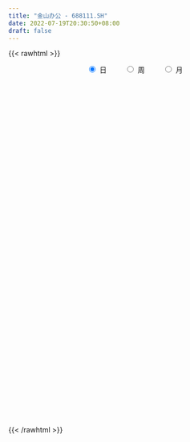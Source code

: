```yaml
---
title: "金山办公 - 688111.SH"
date: 2022-07-19T20:30:50+08:00
draft: false
---
```

{{< rawhtml >}}
    <div style="text-align: center">
        <label style="padding: 1rem;"><input style="margin-right: .5rem" type="radio" name="period" value="D" checked onclick="period_change(this)">日</label>
        <label style="padding: 1rem;"><input style="margin-right: .5rem" type="radio" name="period" value="W" onclick="period_change(this)">周</label>
        <label style="padding: 1rem;"><input style="margin-right: .5rem" type="radio" name="period" value="M" onclick="period_change(this)">月</label>
    </div>
    <div id="chart" style="height: 700px;"></div> 
    <script type="text/javascript">
        const D_v = [15119.42,17617.95,16458.94,20504.0,22744.48,21754.55,13198.83,20983.07,17506.44,15093.05,28796.85,19642.34,32354.49,33188.62,25119.3,18917.93,22750.33,14850.01,20087.83,20274.78,11350.71,14027.19,12032.48,11842.04,17428.92,14933.96,15785.41,11649.85,16831.11,20231.55,13308.47,22691.61,9366.83,12980.82,17784.0,15943.41,17085.55,18747.51,11842.63,17728.06,23019.96,15750.83,12204.99,27486.29,23686.0,10868.03,18381.24,32006.58,27868.3,19690.77,21459.26,14723.35,20086.82,12248.65,31709.15,14637.72,10276.19,14541.67,11359.18,10634.63,19066.63,18403.17,13910.5,14340.66,12007.21,20364.85,23757.95,24390.66,20591.39,11793.09,11845.57,12507.03,8843.77,11245.91,7662.37,11723.81,7359.45,22895.97,15298.94,21800.25,14114.11,16237.31,14943.1,17014.1,14619.26,10216.23,13359.33,8249.62,20091.58,34569.21,25218.14,10589.63,14109.09,20511.17,11305.86,17475.99,18983.84,21697.26,14947.19,10057.28,12099.46,9690.0,12286.28,17181.29,12934.4,21560.58,21437.0,14912.27,20363.45,15928.43,17704.59,19844.53,24701.17,27715.69,25827.82,15088.87,14349.12,15218.67,12200.2,21596.76,23599.85,16573.2,10426.9,17869.88,11456.79,20641.52,29524.99,29190.42,34197.09,26277.78,27277.87,18870.93,21906.84,19656.99,25746.9,24691.05,15807.79,27961.39,20500.49,20674.2,15549.07,19573.06,18393.51,21796.43,25975.62,27135.8,22319.63,17344.28,14764.19,26721.73,21372.56,12832.36,27422.97,35167.88,23655.72,20435.17,21734.49,27675.22,15594.15,35654.01,15746.36,28680.82,23793.26,25271.22,17140.27,20261.92,23333.53,30339.01,27782.65,18554.14,18826.13,24029.06,35891.98,21091.63,15695.8,13028.29,15179.76,12220.49,10165.02,24112.17,18929.51,17475.81,12626.34,8360.03,13817.9,13906.06,12919.46,8961.48,12954.32,8973.79,8743.35,17090.09,12813.73,8643.84,8544.6,9656.63,15362.2,10654.42,14010.02,16326.44,9230.44,13575.28,7967.01,12673.85,14401.26,41309.46,17295.33,18691.01,16195.01,18410.92,16259.25,13329.21,18999.25,25605.01,13429.8,19126.61,13803.25,16556.1,10208.04,22716.19,23505.66,15291.87,13075.2,18628.15,23245.01,15264.25,12304.57,15615.82,11984.93,20586.53,24241.53,28901.91,42460.3,29616.5,35469.53,22207.54,19782.24,21250.13,16051.28,18572.17,31884.32,21395.61,18666.05,21282.85,20013.17,27711.17,27688.59,17429.66,17035.7,17611.75,28521.31,20204.85,24873.17,22128.38,18269.69,18162.62,15265.45,15483.4,16609.66,20930.9,19648.01,38809.26,41482.04,29971.38,32008.23,43292.09,34035.85,30303.85,33491.97,26224.95,24461.0,13867.52,25016.03,15463.2,15391.61,20707.44,13097.91,14323.61,11734.02,15232.7,13716.23,16704.73,14997.06,15166.8,91347.08,55786.96,48379.52,56106.24,49953.2,37602.16,33408.56,25108.27,47202.66,24552.39,15593.96,33732.36,21250.15,19429.32,25225.72,14450.06,27296.82,29634.49,19393.09,30840.52,34089.86,26727.45,17178.53,19980.3,20963.14,20829.11,24604.06,16371.12,21012.02,14489.13,17742.19,19489.85,14338.1,16047.96,12530.02,17326.06,22618.23,18113.11,12798.15,16710.73,46110.8,29059.15,20646.76,17590.26,18637.92,14956.5,19454.44,13447.77,16461.8,14372.38,13558.51,13717.44,9917.53,11726.32,14356.82,9288.01,28246.35,17360.97,10393.05,14860.59,9421.65,13102.9,16880.59,14304.94,14191.61,22705.79,18860.69,12409.72,17066.88,32825.78,29911.46,23269.57,24558.64,15695.8,12104.71,15634.22,19593.15,12192.87,15232.07,29667.21,15563.62,15089.61,13615.42,15763.17,13725.35,16051.15,17234.07,23368.4,26298.58,26908.72,40827.15,27470.0,19452.54,15281.07,25329.96,49006.42,53817.63,18328.11,15156.49,17462.19,16554.75,23883.17,21307.47,16520.35,16993.93,16303.53,12946.59,33546.7,51844.99,37165.77,17128.2,16236.48,13455.73,10271.89,9001.88,17252.96,21053.05,15722.1,24240.18,14879.9,44206.47,35306.75,18763.85,36619.98,32653.58,30099.41,28485.38,31145.14,27459.06,20780.14,16650.2,18898.73,23913.47,25418.41,14871.28,23175.26,15268.58,13956.4,20886.17,13129.41,16453.34,17796.06,19980.6,14342.41,10524.82,14346.5,9537.0,9806.14,12996.19,14299.62,8750.46,16752.49,10854.97,11401.13,10498.99,13346.06,12899.04,13191.54,21686.66,17066.12,17119.86,16295.05,36692.54,37132.04,39779.09,23992.75,29146.5,30058.48,16563.99,12240.48,11131.54,17103.95,13007.81,15680.84,13267.17,8223.87,15200.04,11773.32,17205.67,14531.66,13443.96,20041.03,22118.84,30836.64,43291.36,22713.49,38768.98,31802.04,28866.45,19494.78,34305.76,25001.33,22339.94,20463.69,32979.23,18658.6,26290.89,26629.94,25714.31,28234.04,33784.41,26261.59,17951.07,14010.0,26395.61,35762.82,20831.11,21386.27,22599.77,20980.32,23424.35,25453.06,19660.91,17724.91,27403.54,28440.72]
const D_histogram = [0.0,-0.8155897436,-2.0990382351,-2.8059461046,-1.4781337506,0.4722803383,2.1346116298,4.7758352276,6.2009480704,9.5536073496,9.5313389916,8.959681991,5.8113105797,1.7683175591,-0.6638274174,-1.2623396326,-0.6830578195,0.5073531878,0.2552427637,-2.0473066269,-2.6570121959,-1.8626099785,-1.4916812649,-0.4238976058,2.2381880099,2.6846311888,2.7773091383,1.995059817,0.859150496,0.4513329446,-1.3279405443,-3.2974343228,-4.3615259095,-4.642435194,-5.2789034942,-4.306576478,-3.9624847504,-4.8571766794,-4.8621373595,-5.1341012841,-6.0420461106,-6.4391076799,-5.7127403728,-6.2154346423,-5.3949483549,-4.4254970148,-2.4040262885,-2.6488677428,-3.3948502306,-3.2880950245,-3.4005635422,-3.7523008569,-3.8447485078,-2.9716447012,-0.8743883978,0.9600289997,1.8000023442,2.8160406372,3.6140799318,3.7059341364,3.6488664478,3.55758832,2.7752878283,1.489252803,0.6981751704,1.0332283489,1.9048661921,3.6371496106,4.9163227498,5.375660831,5.4264859146,4.4959399733,3.3417349661,1.9917436047,1.5036025231,0.4099514001,-0.3648193513,-2.2882245214,-3.1745651255,-2.2199640666,-1.7072476868,-0.9099125396,-0.2381127424,0.0625064193,1.1682049612,1.7650888209,2.4206451472,2.4253444655,2.0839717473,-0.4139872029,-2.6288559438,-3.4446121048,-3.8408059561,-3.4492780988,-3.1644451537,-1.8712197607,0.0141308949,0.3567744307,0.82604581,1.0846354101,0.5225077784,0.4366176146,0.6884691254,1.2463671472,1.8165837306,2.4102670701,3.3968583847,4.1171505187,5.2800725234,5.0979368318,4.0840753685,2.9316159588,1.744741769,1.808988491,2.7750052134,2.6602090817,3.0383509946,2.8435523884,2.5282254013,2.7001439765,3.4533007477,2.8022514731,2.2694819004,1.3485895615,0.9060976181,0.6958822008,2.7766642014,4.400670452,4.2717738069,3.2288362564,2.3176308504,1.540411617,1.1122335875,0.7938269361,-0.3936927522,-0.8068749808,-0.2919367134,2.7746174924,2.3919842768,3.9272588419,5.0467751525,6.7525725565,6.8422363715,4.1194073293,0.9343335577,-2.7349224076,-4.9142690706,-6.289594536,-6.5895287545,-4.9536439218,-5.5439960537,-5.6896600264,-6.4466763063,-5.6843395008,-5.1313868742,-5.5106443281,-6.1284070955,-7.8614564964,-8.4757417527,-9.7183017841,-9.6866017144,-10.7311887605,-11.1069262705,-10.5538375437,-9.2563157412,-9.0075633743,-7.6230510892,-7.590850494,-7.6854544069,-6.4515794487,-4.4535241032,-2.1374565465,-2.4885086231,-2.2139998857,-1.334660327,-0.3656151814,0.5694849233,1.0207293617,1.0310401028,1.8431629147,3.6892602723,5.6723684574,5.9230871743,6.3191808851,6.0194541677,6.113308402,6.4062801427,5.8495941832,4.6313431306,4.1704665063,3.1421315656,1.4072861634,0.7564379834,0.3336748317,-0.0791663587,-0.1493453199,1.0286479684,1.7244643336,3.0706581472,3.2669959662,3.6553493651,2.876242495,2.3122732695,2.737710018,3.6443408125,6.196262806,7.3423833432,6.2988775415,4.7605900024,3.3112712283,2.6517632141,1.3575312799,1.3224690897,2.3192374202,2.3914438911,3.0989399253,3.2925517002,2.8254140874,2.1651201655,3.0318545172,2.4867735541,2.1231190914,0.8937625686,1.0406644411,1.8250401625,1.463340959,0.3280922087,-0.8088511201,-1.2746775517,-1.0436473858,0.239839801,0.7220178952,1.5703906002,1.7087018924,-0.3450249923,-1.4050875016,-2.3770719974,-2.3402036861,-2.6976219742,-3.4674632191,-4.7264269739,-4.344698072,-3.9415551214,-2.9621429271,-2.2787769904,-0.4982289691,-1.2594685313,-1.6514399614,-2.2471367038,-2.2832352675,-1.1101645974,-1.3396897598,-0.8097279374,0.0458852282,-0.3063212498,-0.0351734983,-0.0352025254,0.1133319939,0.1076222952,-0.1306422962,-0.7392815146,-2.7136985995,-5.5321125429,-7.7159589716,-9.493171797,-10.3276306449,-9.07311507,-7.2257169353,-4.4744367179,-2.5797660403,-1.5324236429,-0.4294042736,1.3217544144,2.7512718679,2.7709625117,2.4791176114,2.0469673901,1.4650930081,0.8720593635,-0.1985607944,-0.5980777427,-1.1443289354,-0.3332782726,0.5209339248,-2.7791522082,-5.6983173328,-7.8247020757,-8.8807138131,-9.0306935043,-9.0112850721,-8.3964883208,-7.3992688895,-5.222631888,-3.4083428918,-2.0546487798,-1.3839493322,-0.1337528377,0.4252548737,1.6369364367,2.5535517815,3.489178147,3.3522562415,2.8827672092,3.8342685372,4.4473847942,5.4104840636,5.7285772046,6.1812768306,7.161710736,7.5838659777,6.2969384409,5.0780784388,3.6453250432,2.7451923197,2.7712101264,2.0885824087,2.4650870803,3.0008093305,3.1706339465,2.6125304724,1.6036090488,0.954224144,0.34443849,0.5928418401,2.8498055485,4.446972397,4.6611513335,4.1385349591,3.4643583138,2.7392246998,2.8843946348,2.617006559,1.5847169817,0.9569630863,0.5758386815,0.6200433537,0.2308548529,0.2395634647,-0.4861282782,-1.1013768511,-1.7709069835,-1.9822202015,-2.3642637314,-2.0416681066,-1.8423369004,-1.9173304714,-1.6237249111,-1.5543118108,-1.9075884337,-2.4327322317,-2.8640468184,-2.9642678088,-2.5673489939,-1.1666884976,-0.5184827946,-0.6069957616,-0.4409556581,-0.7152936111,-0.6216746388,-0.9735563099,-1.3708530058,-1.2506350689,-1.0851928663,-0.0379804182,0.6902323984,1.4538092587,1.8630819251,1.9020525822,1.9897265323,2.1013484668,1.6468098149,1.428016845,0.1488347788,-0.7103692789,0.4334033357,1.1392008196,1.1199026821,0.6484168718,-0.29193698,0.5155413372,1.7049371561,2.1172304608,2.395089195,2.025573919,1.9447091834,0.9418024611,0.0597926183,-1.0749509555,-1.966658,-2.4608015904,-2.7712504705,-3.5649184504,-4.8178592973,-5.2781495225,-5.3656448856,-4.6257519289,-3.9979501361,-3.306573554,-2.4738682442,-2.0813520028,-1.8305987595,-1.0184359442,-1.1039909101,-0.7796555847,-0.3023407193,-0.4644025551,-0.7062291045,-1.2569036458,-1.784354893,-2.1423653665,-2.0629221215,-1.8861671952,-1.1696481295,-0.1433288405,0.5035785889,0.6868034865,1.2134274213,2.1706130823,2.3278411168,2.2356049161,1.9624984317,1.9234651615,2.024339433,1.8347752459,1.2959794347,0.550819242,0.8258246568,1.14321091,1.1915866466,1.2218150996,0.9650747264,0.8198865507,0.3298010435,0.4442862473,0.4590780029,0.9201034072,1.0512611549,1.4022673473,1.3027730553,1.3015989058,0.9730479943,0.3917677686,-0.7708067794,-1.4079475207,-1.1781789026,-1.3506129636,0.5695133391,2.0591477483,3.2778624769,3.3440958074,3.658397863,4.0848630052,4.3425561532,4.0753905047,3.5228989311,3.3613356262,3.3192478637,3.0735465283,2.8177798974,2.3208210075,1.3035233421,0.7966784622,0.2962957359,-0.2816947417,-0.4549140645,-0.2947521314,-0.21415516,0.1402197268,1.1922996497,1.3812883977,1.8107828947,0.9201860517,0.4956824803,-0.2779867907,-1.3199368306,-1.8163653291,-1.6426795377,-1.6101918408,-1.7842146878,-1.9277045648,-2.5040957787,-2.3337445969,-2.2318382557,-1.7238107492,-1.6725296847,-1.5247750166,-1.3323100152,-1.3288342866,-1.4913828485,-1.9936845275,-2.1828363126,-2.3835446829,-2.2085908853,-2.3007328147,-2.2860059754,-2.0396752613,-1.852364184,-1.6061726295,-1.2493579456,-0.8390641031]
const D_fast = [0.0,-1.0194871795,-2.8276952297,-4.2360896255,-3.277810709,-1.2093265356,0.9866576633,4.821840068,7.7971899285,13.538251045,15.898817435,17.5670809321,15.8715371657,12.2706235349,9.672521704,8.7584245807,9.166941939,10.4841912432,10.2958915101,7.4815154626,6.2075568447,6.5363065675,6.5343149649,7.4961242225,10.7177568406,11.8353578168,12.6223630509,12.3388786838,11.4177569868,11.1227726716,9.0115140466,6.2176616874,4.0631886233,2.6216705403,0.6654763666,0.5611592633,-0.0853701967,-2.1943562956,-3.4148513155,-4.9703405612,-7.3887969154,-9.3956354046,-10.0974531908,-12.1540061208,-12.6822569221,-12.8191798357,-11.3987156815,-12.3057740715,-13.900469117,-14.6157376669,-15.5783470703,-16.8681595992,-17.9217943771,-17.7916017458,-15.9129425418,-13.8385178944,-12.5485439638,-10.8284955115,-9.1269362339,-8.1085984953,-7.2534495719,-6.4553306197,-6.5438091543,-7.4575309789,-8.0740648189,-7.4807045531,-6.132850162,-3.4912793408,-0.9830255141,0.8202277748,2.227674337,2.421113389,2.1023421234,1.2502866631,1.1380462124,0.1468829394,-0.7190926498,-3.2145539502,-4.8945358357,-4.4949257935,-4.4090213354,-3.8391643231,-3.2268927115,-2.910646945,-1.5128971627,-0.4747410979,0.7859765153,1.39701195,1.5766321686,-1.0248235823,-3.8969063093,-5.5738154964,-6.9302108367,-7.4010025041,-7.9072808475,-7.0818603946,-5.1929770153,-4.7611398718,-4.0853570401,-3.5556085874,-3.9871092745,-3.9638450347,-3.5398762425,-2.6703864338,-1.6460239179,-0.4497738108,1.3860320999,3.1356118636,5.6185519991,6.7109005156,6.7180578944,6.2985024744,5.5478137268,6.0643075716,7.7240755973,8.274331736,9.4120613976,9.9281508885,10.2448802517,11.0918348211,12.7083167792,12.7578303728,12.7924312753,12.2086863268,11.9927187879,11.9564739208,14.7314219717,17.4555958353,18.394642642,18.1589141555,17.8271164621,17.435000133,17.2848805003,17.164930583,15.8789877067,15.2640867329,15.7060408219,19.4662494009,19.6816122544,22.19870153,24.5799116287,27.9738521718,29.7740750797,28.0810978699,25.1296074876,20.7766209204,17.3687069898,14.4209828904,12.4736664833,12.8711403355,10.8947891902,9.326710211,6.9580248545,6.2992767848,5.5693826927,3.8124641569,1.6625996157,-2.0358139094,-4.7690346039,-8.4411700813,-10.8311204402,-14.5585046764,-17.7109737541,-19.7963444132,-20.812901546,-22.8160400227,-23.3372905099,-25.2028025382,-27.2187700528,-27.5977899569,-26.7131156371,-24.931412217,-25.9045914494,-26.1835826834,-25.6379082065,-24.7602668562,-23.6827955207,-22.9763687419,-22.7082979751,-21.4353844345,-18.6669720088,-15.2657717094,-13.5342811989,-11.5583922668,-10.3532554423,-8.7310741075,-6.8365323312,-5.9308197448,-5.9912350148,-5.4094950125,-5.6522970618,-7.0353209231,-7.4970596074,-7.836404051,-8.2690368311,-8.3765521223,-6.9413968419,-5.8144643933,-3.700606043,-2.6875192324,-1.3853284922,-1.4453747385,-1.4312756467,-0.3214113936,1.496304604,5.5972922989,8.5790086719,9.1102222556,8.7620822172,8.1405812501,8.1440140394,7.1891649252,7.4847200075,9.061297693,9.7313651366,11.2135961522,12.2303458521,12.4695617612,12.3505478807,13.9752458617,14.0518582871,14.2189835972,13.2130677166,13.6201356994,14.8607714614,14.8649074976,13.8116817995,12.4725256907,11.6880298711,11.6581481906,13.0015953276,13.6642778956,14.9052482506,15.470735016,13.3307518832,11.9194174985,10.3531650033,9.8049823931,8.7731586114,7.1364515618,4.6958810636,3.9914354474,3.4091896177,3.6480660802,3.7617377693,5.4177285483,4.3416218533,3.5367904329,2.3793095145,1.7724021339,2.6679316547,2.1034840524,2.4310138904,3.2980983631,2.8693115726,3.1316659495,3.1228362911,3.2997038089,3.320899684,3.0499745185,2.2565149214,-0.3963268133,-4.5977688925,-8.710605064,-12.8611108387,-16.2774773478,-17.2912405404,-17.2502716395,-15.6176006017,-14.3678714341,-13.7036349474,-12.7079666465,-10.6263693549,-8.5090339344,-7.7966026627,-7.4686681602,-7.3890765339,-7.6046776639,-7.9796964676,-9.0999568242,-9.6489932081,-10.4813266347,-9.75359554,-8.7691498615,-12.7640240465,-17.1077685043,-21.1903287661,-24.4665189567,-26.874172024,-29.1075848599,-30.5919101887,-31.4445079799,-30.5735289503,-29.6113256771,-28.7712937601,-28.4465816455,-27.2298233604,-26.5645019306,-24.9435862585,-23.3885829683,-21.580662066,-20.8795199111,-20.6283171412,-18.7182486788,-16.9932862233,-14.677565938,-12.9273284958,-10.9293096622,-8.1584480728,-5.8403263366,-5.5530192632,-5.5023596556,-6.0237817904,-6.237616434,-5.5187960956,-5.6792782112,-4.6865017695,-3.4005771867,-2.4380940841,-2.3430649401,-2.9510841014,-3.3619129703,-3.8855890018,-3.4889751917,-0.5195600961,2.1893498517,3.5688166216,4.0808339869,4.27274692,4.232419481,5.0986880747,5.4855516386,4.8494413068,4.4609281829,4.2237634485,4.4229789591,4.0915041716,4.1601036495,3.3128798371,2.4222870514,1.3100301731,0.6031619047,-0.369947558,-0.5577689598,-0.8190219788,-1.3733481677,-1.4856738351,-1.8048386875,-2.6350124188,-3.7683392747,-4.9156655661,-5.7569535087,-6.0018719423,-4.8928835704,-4.374298566,-4.6145604735,-4.5587592845,-5.0119206403,-5.0737203277,-5.6689910762,-6.4090010236,-6.6014418539,-6.7072978679,-5.6695805243,-4.7688096081,-3.6417804331,-2.7667372855,-2.2522534828,-1.6671478996,-1.0301888485,-1.0730250466,-0.9348138052,-2.1767871768,-3.2135835542,-1.9614601057,-0.9708624169,-0.7101848839,-1.0195664761,-2.0329045729,-1.0965409214,0.5190891864,1.4606901064,2.3373211393,2.474199343,2.8795119033,2.1120557963,1.244994108,-0.1584872046,-1.5418587492,-2.6512027371,-3.6544642349,-5.3393618274,-7.7967674986,-9.5765951044,-11.0055016888,-11.4220467144,-11.7937324557,-11.928999262,-11.7147610133,-11.8425827726,-12.0494792192,-11.4919253899,-11.8534780833,-11.7240566541,-11.3223269686,-11.6004894432,-12.0188732687,-12.8837737215,-13.8573136919,-14.7509155071,-15.1872027923,-15.4819896649,-15.0578826316,-14.0673955527,-13.2945934761,-12.9396677069,-12.1096869167,-10.6098479852,-9.8706596715,-9.4039946431,-9.1864765196,-8.7446434994,-8.1376843697,-7.8685547454,-8.0833556979,-8.69081108,-8.209349501,-7.6061605203,-7.2598881221,-6.9242058942,-6.9396775858,-6.8798941238,-7.2875293701,-7.0619726045,-6.9324113482,-6.2413600921,-5.8473870556,-5.1458140265,-4.9196150546,-4.5953894777,-4.6806783906,-5.1640166741,-6.519292917,-7.5084205385,-7.573196646,-8.083283948,-6.0207793105,-4.0163579642,-1.9781776164,-1.075920334,0.1529811873,1.6006620808,2.9439942671,3.6956762448,4.023909404,4.7026800056,5.4904042091,6.0130895057,6.4617678492,6.5450142112,5.8535973812,5.545922117,5.1196133246,4.4711991616,4.1842513226,4.2707252229,4.2977834044,4.6872132228,6.0373680581,6.5716789056,7.4538691262,6.7933187962,6.4927358448,5.6495698761,4.2776356286,3.3271157978,3.0901317048,2.7200714415,2.0999949226,1.4745789043,0.2721637458,-0.1409212216,-0.5969744443,-0.5198996251,-0.8867509819,-1.1201900678,-1.2608025703,-1.5895354134,-2.1249296874,-3.1256524982,-3.8605133614,-4.6571079026,-5.0343018262,-5.7016269592,-6.2584016138,-6.5219897151,-6.7977696837,-6.9531212867,-6.9086460892,-6.7081182724]
const D_slow = [0.0,-0.2038974359,-0.7286569947,-1.4301435208,-1.7996769585,-1.6816068739,-1.1479539665,0.0460048404,1.596241858,3.9846436954,6.3674784434,8.6073989411,10.060226586,10.5023059758,10.3363491214,10.0207642133,9.8499997584,9.9768380554,10.0406487463,9.5288220896,8.8645690406,8.398916546,8.0259962298,7.9200218283,8.4795688308,9.150726628,9.8450539126,10.3438188668,10.5586064908,10.671439727,10.3394545909,9.5150960102,8.4247145328,7.2641057343,5.9443798608,4.8677357413,3.8771145537,2.6628203838,1.447286044,0.1637607229,-1.3467508047,-2.9565277247,-4.3847128179,-5.9385714785,-7.2873085672,-8.3936828209,-8.994689393,-9.6569063287,-10.5056188864,-11.3276426425,-12.1777835281,-13.1158587423,-14.0770458692,-14.8199570445,-15.038554144,-14.7985468941,-14.348546308,-13.6445361487,-12.7410161658,-11.8145326317,-10.9023160197,-10.0129189397,-9.3190969826,-8.9467837819,-8.7722399893,-8.513932902,-8.037716354,-7.1284289514,-5.8993482639,-4.5554330562,-3.1988115776,-2.0748265842,-1.2393928427,-0.7414569415,-0.3655563108,-0.2630684607,-0.3542732985,-0.9263294289,-1.7199707103,-2.2749617269,-2.7017736486,-2.9292517835,-2.9887799691,-2.9731533643,-2.681102124,-2.2398299188,-1.6346686319,-1.0283325156,-0.5073395787,-0.6108363794,-1.2680503654,-2.1292033916,-3.0894048806,-3.9517244053,-4.7428356938,-5.2106406339,-5.2071079102,-5.1179143025,-4.91140285,-4.6402439975,-4.5096170529,-4.4004626493,-4.2283453679,-3.9167535811,-3.4626076484,-2.8600408809,-2.0108262848,-0.9815386551,0.3384794758,1.6129636837,2.6339825259,3.3668865156,3.8030719578,4.2553190806,4.9490703839,5.6141226544,6.373710403,7.0845985001,7.7166548504,8.3916908446,9.2550160315,9.9555788998,10.5229493749,10.8600967652,11.0866211698,11.26059172,11.9547577703,13.0549253833,14.122868835,14.9300778991,15.5094856117,15.894588516,16.1726469129,16.3711036469,16.2726804588,16.0709617137,15.9979775353,16.6916319084,17.2896279776,18.2714426881,19.5331364762,21.2212796153,22.9318387082,23.9616905406,24.19527393,23.5115433281,22.2829760604,20.7105774264,19.0631952378,17.8247842573,16.4387852439,15.0163702373,13.4047011607,11.9836162856,10.700769567,9.323108485,7.7910067111,5.825642587,3.7067071488,1.2771317028,-1.1445187258,-3.8273159159,-6.6040474836,-9.2425068695,-11.5565858048,-13.8084766484,-15.7142394207,-17.6119520442,-19.5333156459,-21.1462105081,-22.2595915339,-22.7939556705,-23.4160828263,-23.9695827977,-24.3032478795,-24.3946516748,-24.252280444,-23.9970981036,-23.7393380779,-23.2785473492,-22.3562322811,-20.9381401668,-19.4573683732,-17.8775731519,-16.37270961,-14.8443825095,-13.2428124738,-11.780413928,-10.6225781454,-9.5799615188,-8.7944286274,-8.4426070866,-8.2534975907,-8.1700788828,-8.1898704724,-8.2272068024,-7.9700448103,-7.5389287269,-6.7712641901,-5.9545151986,-5.0406778573,-4.3216172335,-3.7435489162,-3.0591214117,-2.1480362085,-0.598970507,1.2366253288,2.8113447141,4.0014922147,4.8293100218,5.4922508253,5.8316336453,6.1622509177,6.7420602728,7.3399212456,8.1146562269,8.9377941519,9.6441476738,10.1854277152,10.9433913445,11.565084733,12.0958645059,12.319305148,12.5794712583,13.0357312989,13.4015665386,13.4835895908,13.2813768108,12.9627074229,12.7017955764,12.7617555267,12.9422600004,13.3348576505,13.7620331236,13.6757768755,13.3245050001,12.7302370007,12.1451860792,11.4707805857,10.6039147809,9.4223080374,8.3361335194,7.3507447391,6.6102090073,6.0405147597,5.9159575174,5.6010903846,5.1882303943,4.6264462183,4.0556374014,3.7780962521,3.4431738121,3.2407418278,3.2522131348,3.1756328224,3.1668394478,3.1580388165,3.1863718149,3.2132773888,3.1806168147,2.995796436,2.3173717862,0.9343436504,-0.9946460925,-3.3679390417,-5.9498467029,-8.2181254704,-10.0245547042,-11.1431638837,-11.7881053938,-12.1712113045,-12.2785623729,-11.9481237693,-11.2603058024,-10.5675651744,-9.9477857716,-9.436043924,-9.069770672,-8.8517558311,-8.9013960297,-9.0509154654,-9.3369976993,-9.4203172674,-9.2900837862,-9.9848718383,-11.4094511715,-13.3656266904,-15.5858051437,-17.8434785197,-20.0962997878,-22.1954218679,-24.0452390903,-25.3508970623,-26.2029827853,-26.7166449802,-27.0626323133,-27.0960705227,-26.9897568043,-26.5805226951,-25.9421347498,-25.069840213,-24.2317761526,-23.5110843503,-22.552517216,-21.4406710175,-20.0880500016,-18.6559057004,-17.1105864928,-15.3201588088,-13.4241923143,-11.8499577041,-10.5804380944,-9.6691068336,-8.9828087537,-8.2900062221,-7.7678606199,-7.1515888498,-6.4013865172,-5.6087280306,-4.9555954125,-4.5546931503,-4.3161371143,-4.2300274918,-4.0818170317,-3.3693656446,-2.2576225454,-1.092334712,-0.0577009722,0.8083886062,1.4931947812,2.2142934399,2.8685450796,3.2647243251,3.5039650966,3.647924767,3.8029356054,3.8606493187,3.9205401848,3.7990081153,3.5236639025,3.0809371566,2.5853821062,1.9943161734,1.4838991467,1.0233149216,0.5439823038,0.138051076,-0.2505268767,-0.7274239851,-1.335607043,-2.0516187476,-2.7926856999,-3.4345229483,-3.7261950728,-3.8558157714,-4.0075647118,-4.1178036263,-4.2966270291,-4.4520456888,-4.6954347663,-5.0381480178,-5.350806785,-5.6221050016,-5.6316001061,-5.4590420065,-5.0955896918,-4.6298192106,-4.154306065,-3.6568744319,-3.1315373152,-2.7198348615,-2.3628306502,-2.3256219556,-2.5032142753,-2.3948634414,-2.1100632365,-1.8300875659,-1.667983348,-1.740967593,-1.6120822587,-1.1858479697,-0.6565403544,-0.0577680557,0.448625424,0.9348027199,1.1702533352,1.1852014897,0.9164637509,0.4247992509,-0.1904011467,-0.8832137644,-1.774443377,-2.9789082013,-4.2984455819,-5.6398568033,-6.7962947855,-7.7957823195,-8.622425708,-9.2408927691,-9.7612307698,-10.2188804597,-10.4734894457,-10.7494871732,-10.9444010694,-11.0199862492,-11.136086888,-11.3126441642,-11.6268700756,-12.0729587989,-12.6085501405,-13.1242806709,-13.5958224697,-13.8882345021,-13.9240667122,-13.798172065,-13.6264711934,-13.323114338,-12.7804610675,-12.1985007883,-11.6395995592,-11.1489749513,-10.6681086609,-10.1620238027,-9.7033299912,-9.3793351326,-9.241630322,-9.0351741578,-8.7493714303,-8.4514747687,-8.1460209938,-7.9047523122,-7.6997806745,-7.6173304136,-7.5062588518,-7.3914893511,-7.1614634993,-6.8986482106,-6.5480813737,-6.2223881099,-5.8969883835,-5.6537263849,-5.5557844427,-5.7484861376,-6.1004730178,-6.3950177434,-6.7326709843,-6.5902926496,-6.0755057125,-5.2560400933,-4.4200161414,-3.5054166757,-2.4842009244,-1.3985618861,-0.3797142599,0.5010104729,1.3413443794,2.1711563454,2.9395429774,3.6439879518,4.2241932037,4.5500740392,4.7492436547,4.8233175887,4.7528939033,4.6391653872,4.5654773543,4.5119385643,4.546993496,4.8450684084,5.1903905079,5.6430862315,5.8731327445,5.9970533645,5.9275566669,5.5975724592,5.1434811269,4.7328112425,4.3302632823,3.8842096104,3.4022834692,2.7762595245,2.1928233753,1.6348638113,1.2039111241,0.7857787029,0.4045849487,0.0715074449,-0.2607011267,-0.6335468389,-1.1319679707,-1.6776770489,-2.2735632196,-2.8257109409,-3.4008941446,-3.9723956384,-4.4823144538,-4.9454054998,-5.3469486571,-5.6592881435,-5.8690541693]
const D_data = [['2020-06-30', 311.6, 341.58, 311.6, 342.0],['2020-07-01', 343.0, 328.8, 313.01, 343.42],['2020-07-02', 328.1, 316.0, 313.0, 329.0],['2020-07-03', 318.97, 315.7, 304.27, 324.48],['2020-07-06', 311.98, 340.94, 308.73, 348.9],['2020-07-07', 339.0, 356.99, 329.2, 372.5],['2020-07-08', 355.8, 364.03, 346.08, 368.65],['2020-07-09', 355.0, 390.68, 355.0, 398.0],['2020-07-10', 389.9, 391.0, 380.67, 415.55],['2020-07-13', 388.38, 434.86, 387.18, 436.0],['2020-07-14', 431.48, 410.0, 401.0, 434.0],['2020-07-15', 410.0, 410.0, 401.0, 435.5],['2020-07-16', 414.55, 374.87, 360.11, 417.97],['2020-07-17', 372.2, 348.65, 343.89, 375.78],['2020-07-20', 355.01, 353.2, 322.0, 357.0],['2020-07-21', 354.0, 368.64, 354.0, 375.88],['2020-07-22', 370.0, 383.99, 365.19, 398.0],['2020-07-23', 380.02, 397.8, 380.02, 398.5],['2020-07-24', 390.0, 384.0, 363.86, 398.5],['2020-07-27', 384.5, 352.04, 350.68, 385.0],['2020-07-28', 357.12, 364.78, 353.01, 366.6],['2020-07-29', 363.09, 382.3, 362.02, 389.0],['2020-07-30', 387.0, 379.98, 373.0, 396.0],['2020-07-31', 379.98, 392.99, 375.96, 394.28],['2020-08-03', 398.03, 425.0, 388.21, 433.38],['2020-08-04', 420.0, 408.9, 398.5, 430.0],['2020-08-05', 428.0, 409.48, 405.1, 436.0],['2020-08-06', 409.49, 400.0, 390.1, 410.6],['2020-08-07', 394.0, 393.0, 373.0, 400.0],['2020-08-10', 398.92, 399.98, 385.3, 423.58],['2020-08-11', 394.85, 378.0, 378.0, 399.9],['2020-08-12', 378.0, 365.0, 352.29, 379.42],['2020-08-13', 370.0, 366.32, 360.03, 374.64],['2020-08-14', 368.0, 369.99, 356.01, 372.0],['2020-08-17', 366.5, 360.0, 351.1, 368.0],['2020-08-18', 362.0, 378.0, 358.0, 378.58],['2020-08-19', 390.11, 371.0, 365.5, 392.01],['2020-08-20', 364.0, 350.9, 346.0, 365.8],['2020-08-21', 355.0, 356.0, 350.62, 368.6],['2020-08-24', 362.88, 348.0, 342.95, 363.5],['2020-08-25', 348.01, 332.25, 331.4, 351.68],['2020-08-26', 327.0, 329.79, 325.68, 344.9],['2020-08-27', 335.0, 339.36, 330.67, 344.71],['2020-08-28', 338.94, 319.03, 313.88, 339.0],['2020-08-31', 323.0, 330.87, 319.51, 341.7],['2020-09-01', 329.25, 332.53, 323.5, 338.07],['2020-09-02', 336.56, 349.85, 336.0, 349.98],['2020-09-03', 350.01, 322.9, 320.88, 350.01],['2020-09-04', 313.0, 310.06, 305.8, 319.88],['2020-09-07', 310.0, 314.77, 305.11, 323.7],['2020-09-08', 311.21, 307.64, 295.5, 316.96],['2020-09-09', 302.1, 298.7, 291.0, 306.0],['2020-09-10', 300.16, 295.75, 292.23, 305.44],['2020-09-11', 296.64, 305.17, 294.08, 308.0],['2020-09-14', 312.17, 324.9, 312.17, 330.5],['2020-09-15', 320.25, 330.18, 320.0, 335.0],['2020-09-16', 329.38, 324.0, 318.41, 329.9],['2020-09-17', 322.14, 331.1, 315.8, 338.0],['2020-09-18', 333.0, 333.99, 325.01, 337.23],['2020-09-21', 335.09, 328.74, 326.23, 337.0],['2020-09-22', 326.0, 328.3, 319.78, 334.57],['2020-09-23', 332.0, 328.87, 325.0, 337.0],['2020-09-24', 325.8, 319.0, 317.12, 327.0],['2020-09-25', 320.05, 307.48, 302.0, 320.05],['2020-09-28', 308.0, 307.66, 303.2, 310.88],['2020-09-29', 309.88, 320.0, 309.87, 322.08],['2020-09-30', 321.39, 330.0, 318.4, 335.55],['2020-10-09', 339.0, 349.0, 333.0, 349.86],['2020-10-12', 351.0, 354.0, 341.01, 355.0],['2020-10-13', 351.55, 351.83, 349.5, 356.87],['2020-10-14', 349.0, 351.88, 347.05, 358.0],['2020-10-15', 351.99, 340.8, 340.8, 353.97],['2020-10-16', 342.0, 335.25, 335.25, 344.25],['2020-10-19', 337.68, 328.0, 326.58, 341.19],['2020-10-20', 329.14, 335.14, 325.25, 335.99],['2020-10-21', 333.0, 323.98, 321.58, 337.03],['2020-10-22', 324.0, 322.88, 316.16, 324.91],['2020-10-23', 323.13, 300.0, 297.0, 326.0],['2020-10-26', 295.0, 302.99, 284.09, 308.1],['2020-10-27', 310.0, 323.8, 302.18, 325.5],['2020-10-28', 325.0, 320.31, 319.0, 327.78],['2020-10-29', 318.07, 325.98, 311.0, 328.09],['2020-10-30', 327.12, 327.51, 321.11, 337.15],['2020-11-02', 325.5, 325.0, 311.22, 330.0],['2020-11-03', 326.24, 339.0, 323.87, 340.48],['2020-11-04', 339.04, 338.07, 334.0, 342.93],['2020-11-05', 340.0, 343.61, 334.0, 348.88],['2020-11-06', 347.3, 339.0, 336.23, 347.3],['2020-11-09', 339.96, 335.45, 324.0, 339.96],['2020-11-10', 328.11, 301.3, 299.51, 328.11],['2020-11-11', 301.71, 290.7, 287.0, 303.0],['2020-11-12', 293.99, 297.33, 291.1, 304.0],['2020-11-13', 295.1, 296.0, 292.17, 309.0],['2020-11-16', 307.09, 302.43, 295.0, 309.66],['2020-11-17', 302.99, 299.65, 297.0, 307.9],['2020-11-18', 303.01, 313.84, 301.89, 318.18],['2020-11-19', 315.67, 328.4, 313.97, 336.86],['2020-11-20', 330.0, 314.52, 312.22, 330.9],['2020-11-23', 314.53, 318.07, 302.0, 319.37],['2020-11-24', 308.2, 317.49, 306.89, 321.18],['2020-11-25', 320.64, 306.37, 303.03, 320.64],['2020-11-26', 305.0, 310.33, 305.0, 314.99],['2020-11-27', 314.0, 314.85, 307.99, 326.98],['2020-11-30', 313.77, 321.08, 310.53, 323.58],['2020-12-01', 322.7, 325.0, 316.88, 332.9],['2020-12-02', 336.6, 329.7, 326.28, 344.89],['2020-12-03', 329.88, 340.9, 325.38, 350.0],['2020-12-04', 340.0, 345.0, 336.73, 350.0],['2020-12-07', 348.0, 359.39, 346.0, 363.58],['2020-12-08', 359.39, 349.5, 348.1, 361.99],['2020-12-09', 353.0, 339.82, 338.29, 355.8],['2020-12-10', 338.68, 335.45, 333.0, 342.03],['2020-12-11', 336.9, 331.06, 324.0, 338.99],['2020-12-14', 334.0, 345.7, 327.0, 358.0],['2020-12-15', 346.99, 362.3, 344.75, 363.88],['2020-12-16', 359.0, 354.0, 350.8, 362.34],['2020-12-17', 355.5, 364.04, 349.72, 366.91],['2020-12-18', 374.0, 360.68, 355.09, 374.0],['2020-12-21', 359.28, 361.0, 356.01, 365.58],['2020-12-22', 360.0, 369.97, 357.0, 378.0],['2020-12-23', 370.11, 383.5, 367.8, 384.2],['2020-12-24', 383.88, 370.06, 369.01, 388.59],['2020-12-25', 373.0, 371.83, 367.8, 378.0],['2020-12-28', 371.83, 366.0, 358.0, 373.9],['2020-12-29', 367.21, 370.77, 363.0, 372.0],['2020-12-30', 368.01, 374.15, 366.02, 382.47],['2020-12-31', 378.03, 411.0, 375.33, 415.8],['2021-01-04', 411.2, 420.0, 406.0, 435.3],['2021-01-05', 414.32, 407.51, 401.05, 419.32],['2021-01-06', 407.48, 397.96, 394.05, 418.97],['2021-01-07', 397.42, 398.71, 383.32, 400.88],['2021-01-08', 403.0, 399.6, 395.84, 407.9],['2021-01-11', 398.99, 404.06, 390.0, 411.99],['2021-01-12', 399.5, 406.5, 394.97, 410.0],['2021-01-13', 405.58, 394.01, 384.75, 406.0],['2021-01-14', 390.0, 401.2, 386.9, 420.0],['2021-01-15', 397.98, 414.96, 393.0, 417.79],['2021-01-18', 415.3, 460.0, 408.3, 478.8],['2021-01-19', 451.5, 428.55, 424.0, 454.6],['2021-01-20', 434.99, 460.8, 428.62, 464.0],['2021-01-21', 460.8, 469.1, 450.55, 474.4],['2021-01-22', 461.33, 491.77, 447.0, 493.0],['2021-01-25', 490.0, 485.0, 480.95, 521.0],['2021-01-26', 484.5, 450.35, 450.1, 484.5],['2021-01-27', 454.89, 433.99, 428.3, 459.0],['2021-01-28', 428.0, 412.0, 406.0, 435.0],['2021-01-29', 420.99, 415.0, 412.01, 432.17],['2021-02-01', 416.0, 414.0, 411.1, 429.0],['2021-02-02', 411.1, 420.6, 411.0, 424.99],['2021-02-03', 420.0, 446.49, 419.0, 458.88],['2021-02-04', 439.0, 419.65, 415.0, 440.0],['2021-02-05', 423.0, 420.96, 415.0, 430.0],['2021-02-08', 420.0, 408.0, 393.0, 420.0],['2021-02-09', 408.0, 424.0, 400.01, 428.0],['2021-02-10', 419.91, 422.22, 407.0, 432.2],['2021-02-18', 427.0, 408.16, 407.5, 433.0],['2021-02-19', 407.0, 399.01, 387.76, 407.0],['2021-02-22', 397.0, 374.0, 374.0, 400.5],['2021-02-23', 368.62, 375.77, 368.6, 385.0],['2021-02-24', 381.0, 355.9, 350.0, 385.09],['2021-02-25', 362.0, 360.8, 351.0, 364.47],['2021-02-26', 354.0, 336.0, 335.05, 354.0],['2021-03-01', 341.94, 331.01, 330.1, 344.3],['2021-03-02', 334.98, 333.3, 329.06, 342.9],['2021-03-03', 333.3, 338.21, 329.01, 340.01],['2021-03-04', 336.92, 320.11, 318.9, 336.99],['2021-03-05', 313.0, 329.99, 312.22, 334.88],['2021-03-08', 331.17, 308.39, 306.59, 334.87],['2021-03-09', 309.27, 297.84, 294.0, 314.3],['2021-03-10', 305.0, 309.0, 301.0, 313.13],['2021-03-11', 310.64, 319.87, 308.01, 325.88],['2021-03-12', 320.9, 329.7, 317.91, 335.2],['2021-03-15', 325.26, 296.44, 290.58, 325.26],['2021-03-16', 297.71, 298.8, 286.5, 305.0],['2021-03-17', 299.0, 304.64, 294.65, 309.46],['2021-03-18', 307.5, 306.62, 303.0, 318.9],['2021-03-19', 298.9, 307.97, 297.21, 307.97],['2021-03-22', 305.5, 302.86, 301.66, 310.71],['2021-03-23', 302.07, 296.0, 295.0, 305.2],['2021-03-24', 295.5, 306.08, 295.0, 311.88],['2021-03-25', 302.19, 325.22, 300.22, 327.58],['2021-03-26', 325.0, 338.0, 324.8, 339.36],['2021-03-29', 341.0, 324.12, 320.66, 341.0],['2021-03-30', 321.6, 329.95, 321.0, 334.53],['2021-03-31', 325.1, 324.0, 320.21, 333.75],['2021-04-01', 324.99, 331.02, 320.0, 335.2],['2021-04-02', 333.0, 337.59, 331.8, 338.94],['2021-04-06', 337.59, 329.36, 325.7, 340.54],['2021-04-07', 331.0, 318.86, 316.89, 331.0],['2021-04-08', 319.0, 325.89, 316.06, 327.0],['2021-04-09', 322.34, 316.36, 316.09, 324.99],['2021-04-12', 315.0, 300.6, 297.17, 319.79],['2021-04-13', 305.11, 307.39, 299.13, 312.99],['2021-04-14', 307.48, 306.6, 303.17, 313.99],['2021-04-15', 303.56, 303.39, 300.0, 312.0],['2021-04-16', 306.77, 305.11, 300.11, 311.11],['2021-04-19', 303.23, 322.96, 303.0, 325.5],['2021-04-20', 318.0, 322.0, 318.0, 327.45],['2021-04-21', 315.0, 336.6, 315.0, 338.91],['2021-04-22', 334.15, 328.01, 319.32, 334.33],['2021-04-23', 325.0, 334.0, 324.01, 337.3],['2021-04-26', 333.01, 320.26, 320.0, 338.28],['2021-04-27', 320.93, 320.82, 317.01, 326.56],['2021-04-28', 319.73, 334.39, 315.6, 335.0],['2021-04-29', 334.3, 346.23, 328.0, 349.11],['2021-04-30', 373.0, 380.0, 359.0, 385.0],['2021-05-06', 375.0, 377.9, 365.13, 382.59],['2021-05-07', 373.06, 356.5, 356.46, 383.77],['2021-05-10', 355.0, 348.22, 344.0, 356.5],['2021-05-11', 342.5, 345.1, 338.22, 349.86],['2021-05-12', 345.1, 352.41, 343.5, 356.97],['2021-05-13', 346.31, 341.57, 336.94, 350.0],['2021-05-14', 340.02, 355.68, 340.02, 356.0],['2021-05-17', 356.0, 373.61, 353.5, 376.0],['2021-05-18', 373.83, 367.82, 364.3, 373.83],['2021-05-19', 365.0, 381.21, 364.05, 391.29],['2021-05-20', 381.2, 381.0, 376.0, 389.98],['2021-05-21', 386.3, 375.76, 367.0, 390.0],['2021-05-24', 375.0, 373.7, 364.01, 377.0],['2021-05-25', 373.7, 397.0, 373.7, 398.87],['2021-05-26', 396.99, 384.0, 377.67, 400.96],['2021-05-27', 380.58, 387.35, 377.0, 394.85],['2021-05-28', 385.99, 375.13, 370.88, 392.44],['2021-05-31', 377.63, 392.0, 377.0, 392.0],['2021-06-01', 394.0, 405.5, 390.0, 409.98],['2021-06-02', 405.5, 395.49, 393.2, 406.99],['2021-06-03', 395.49, 384.37, 382.0, 398.51],['2021-06-04', 380.52, 379.9, 376.1, 389.58],['2021-06-07', 382.98, 385.0, 376.62, 388.88],['2021-06-08', 386.12, 394.0, 381.15, 399.9],['2021-06-09', 392.81, 412.8, 391.5, 414.97],['2021-06-10', 410.2, 409.77, 403.01, 422.0],['2021-06-11', 412.51, 420.77, 405.0, 438.0],['2021-06-15', 424.3, 417.8, 414.54, 435.3],['2021-06-16', 419.96, 387.63, 380.01, 420.0],['2021-06-17', 388.33, 392.86, 382.98, 393.88],['2021-06-18', 392.16, 388.79, 376.0, 397.03],['2021-06-21', 384.0, 398.78, 376.2, 399.8],['2021-06-22', 397.99, 392.63, 391.32, 408.88],['2021-06-23', 399.29, 383.5, 379.51, 399.29],['2021-06-24', 384.66, 370.0, 361.0, 388.78],['2021-06-25', 369.6, 385.81, 366.2, 386.0],['2021-06-28', 387.84, 386.0, 379.5, 394.82],['2021-06-29', 386.99, 395.2, 381.17, 397.46],['2021-06-30', 393.01, 394.8, 389.0, 404.4],['2021-07-01', 394.8, 414.98, 393.0, 418.99],['2021-07-02', 408.0, 386.0, 384.0, 413.97],['2021-07-05', 382.0, 387.1, 381.18, 391.0],['2021-07-06', 388.1, 381.0, 375.23, 392.0],['2021-07-07', 381.0, 385.1, 373.53, 393.0],['2021-07-08', 387.0, 402.54, 383.1, 409.6],['2021-07-09', 402.16, 387.05, 380.02, 402.54],['2021-07-12', 390.0, 397.0, 382.21, 397.94],['2021-07-13', 397.2, 405.0, 394.0, 407.59],['2021-07-14', 400.22, 391.58, 391.58, 409.89],['2021-07-15', 390.0, 399.49, 389.89, 404.98],['2021-07-16', 401.89, 397.25, 393.55, 408.88],['2021-07-19', 394.5, 400.0, 386.0, 403.85],['2021-07-20', 397.0, 399.0, 396.01, 403.68],['2021-07-21', 399.82, 395.87, 391.02, 401.05],['2021-07-22', 393.6, 389.02, 387.88, 399.5],['2021-07-23', 391.99, 363.88, 353.02, 394.72],['2021-07-26', 361.0, 337.21, 328.88, 362.0],['2021-07-27', 334.01, 326.26, 321.0, 339.88],['2021-07-28', 324.42, 313.38, 305.0, 329.87],['2021-07-29', 322.0, 309.48, 305.59, 332.0],['2021-07-30', 309.03, 328.0, 306.49, 335.44],['2021-08-02', 328.73, 336.0, 311.45, 342.0],['2021-08-03', 332.66, 353.6, 328.01, 355.88],['2021-08-04', 358.99, 351.0, 341.0, 359.87],['2021-08-05', 348.9, 345.0, 340.0, 353.83],['2021-08-06', 343.62, 349.0, 340.17, 353.0],['2021-08-09', 346.21, 363.5, 346.0, 368.88],['2021-08-10', 363.32, 368.08, 361.59, 371.48],['2021-08-11', 371.92, 355.0, 354.0, 371.98],['2021-08-12', 357.5, 351.0, 348.0, 366.0],['2021-08-13', 351.08, 347.71, 338.25, 354.99],['2021-08-16', 348.0, 343.17, 335.3, 348.0],['2021-08-17', 345.48, 339.5, 339.0, 351.31],['2021-08-18', 341.82, 328.0, 321.09, 341.82],['2021-08-19', 329.98, 330.82, 325.1, 336.53],['2021-08-20', 329.78, 324.4, 320.14, 336.9],['2021-08-23', 326.04, 340.2, 325.01, 343.01],['2021-08-24', 343.23, 344.0, 332.38, 344.0],['2021-08-25', 328.68, 283.0, 275.31, 328.68],['2021-08-26', 280.56, 265.96, 262.96, 281.98],['2021-08-27', 268.0, 255.0, 254.66, 269.0],['2021-08-30', 258.01, 251.0, 245.0, 259.77],['2021-08-31', 251.0, 249.5, 242.26, 254.69],['2021-09-01', 250.0, 241.31, 237.0, 250.0],['2021-09-02', 241.79, 240.48, 237.2, 246.26],['2021-09-03', 241.25, 240.0, 237.79, 243.55],['2021-09-06', 241.0, 254.8, 240.7, 257.5],['2021-09-07', 253.99, 253.94, 247.01, 256.0],['2021-09-08', 252.0, 250.79, 249.01, 253.08],['2021-09-09', 250.2, 242.5, 237.31, 253.38],['2021-09-10', 241.0, 250.5, 239.01, 251.19],['2021-09-13', 249.0, 243.0, 242.71, 251.39],['2021-09-14', 243.16, 252.99, 243.16, 257.0],['2021-09-15', 252.99, 253.0, 246.06, 254.66],['2021-09-16', 252.66, 257.05, 246.88, 257.05],['2021-09-17', 254.0, 245.0, 241.0, 255.5],['2021-09-22', 241.0, 238.28, 237.01, 249.2],['2021-09-23', 239.08, 256.81, 239.0, 257.14],['2021-09-24', 257.8, 257.0, 252.42, 268.36],['2021-09-27', 260.5, 266.66, 257.07, 266.99],['2021-09-28', 263.02, 263.76, 256.58, 266.99],['2021-09-29', 260.47, 269.77, 258.72, 273.39],['2021-09-30', 267.82, 283.32, 267.82, 285.5],['2021-10-08', 283.29, 284.0, 275.77, 289.88],['2021-10-11', 279.92, 264.0, 261.11, 282.9],['2021-10-12', 262.21, 261.02, 257.19, 264.68],['2021-10-13', 261.0, 253.2, 245.1, 262.96],['2021-10-14', 253.2, 254.78, 251.02, 258.27],['2021-10-15', 257.47, 265.0, 252.0, 274.99],['2021-10-18', 269.0, 255.14, 248.06, 269.0],['2021-10-19', 255.99, 268.35, 253.02, 269.22],['2021-10-20', 272.0, 274.05, 268.03, 278.5],['2021-10-21', 271.17, 273.0, 265.0, 274.49],['2021-10-22', 266.0, 264.39, 260.17, 269.22],['2021-10-25', 264.05, 255.5, 250.67, 266.8],['2021-10-26', 255.5, 255.9, 249.0, 255.9],['2021-10-27', 252.99, 252.89, 249.33, 256.07],['2021-10-28', 250.8, 262.45, 249.09, 264.88],['2021-10-29', 270.0, 295.28, 270.0, 298.68],['2021-11-01', 298.29, 300.0, 288.23, 303.0],['2021-11-02', 298.0, 291.0, 288.28, 302.22],['2021-11-03', 291.0, 284.38, 283.06, 294.78],['2021-11-04', 286.02, 282.34, 280.3, 288.88],['2021-11-05', 282.33, 280.56, 278.84, 286.48],['2021-11-08', 282.5, 292.42, 275.58, 293.21],['2021-11-09', 291.0, 289.49, 286.18, 298.49],['2021-11-10', 291.0, 278.5, 275.81, 291.0],['2021-11-11', 277.15, 280.57, 275.85, 282.96],['2021-11-12', 280.36, 282.05, 278.8, 285.88],['2021-11-15', 283.56, 287.48, 283.25, 294.48],['2021-11-16', 287.15, 282.0, 280.6, 290.62],['2021-11-17', 281.12, 286.7, 281.05, 289.77],['2021-11-18', 285.82, 276.0, 275.13, 291.0],['2021-11-19', 276.0, 273.63, 273.32, 278.9],['2021-11-22', 275.0, 268.78, 263.57, 276.0],['2021-11-23', 267.8, 271.03, 264.1, 271.05],['2021-11-24', 270.0, 265.86, 265.47, 271.59],['2021-11-25', 266.18, 273.01, 264.01, 275.44],['2021-11-26', 272.47, 271.5, 267.5, 273.27],['2021-11-29', 267.65, 267.0, 263.35, 270.79],['2021-11-30', 266.1, 270.84, 266.1, 270.9],['2021-12-01', 268.0, 267.73, 265.01, 273.0],['2021-12-02', 265.73, 260.2, 260.2, 268.97],['2021-12-03', 259.6, 253.77, 252.57, 261.48],['2021-12-06', 253.58, 249.98, 246.1, 254.0],['2021-12-07', 252.49, 250.0, 247.37, 252.99],['2021-12-08', 251.0, 254.37, 248.07, 255.33],['2021-12-09', 253.92, 269.82, 252.53, 271.89],['2021-12-10', 267.09, 264.73, 260.09, 268.83],['2021-12-13', 261.58, 256.0, 255.56, 267.48],['2021-12-14', 257.69, 258.4, 255.5, 265.37],['2021-12-15', 256.95, 251.52, 251.0, 259.0],['2021-12-16', 251.68, 254.48, 251.68, 257.81],['2021-12-17', 253.53, 246.9, 246.44, 255.87],['2021-12-20', 239.0, 242.66, 237.0, 249.78],['2021-12-21', 242.66, 246.6, 240.5, 248.71],['2021-12-22', 246.6, 246.22, 243.95, 249.11],['2021-12-23', 248.58, 259.31, 246.51, 266.09],['2021-12-24', 259.31, 259.6, 252.31, 261.78],['2021-12-27', 256.56, 264.2, 256.1, 265.5],['2021-12-28', 264.48, 263.58, 258.6, 265.88],['2021-12-29', 262.85, 261.04, 259.11, 265.68],['2021-12-30', 260.56, 263.0, 259.3, 265.5],['2021-12-31', 263.88, 265.0, 258.27, 267.8],['2022-01-04', 263.0, 258.06, 257.88, 267.8],['2022-01-05', 256.93, 260.06, 256.05, 269.98],['2022-01-06', 259.0, 243.0, 241.88, 260.05],['2022-01-07', 244.22, 241.89, 240.61, 247.33],['2022-01-10', 243.0, 267.31, 243.0, 271.48],['2022-01-11', 269.91, 267.15, 263.01, 279.0],['2022-01-12', 265.11, 260.55, 259.81, 269.65],['2022-01-13', 261.0, 254.01, 254.01, 264.41],['2022-01-14', 254.48, 244.2, 241.0, 254.48],['2022-01-17', 246.96, 265.6, 238.93, 265.63],['2022-01-18', 261.0, 276.5, 258.88, 288.2],['2022-01-19', 275.0, 272.51, 270.11, 281.45],['2022-01-20', 273.87, 274.46, 266.0, 277.99],['2022-01-21', 273.3, 267.9, 266.0, 279.0],['2022-01-24', 265.39, 271.99, 261.8, 272.15],['2022-01-25', 270.96, 258.8, 257.56, 275.9],['2022-01-26', 261.82, 255.77, 249.01, 263.79],['2022-01-27', 253.1, 246.87, 245.66, 256.16],['2022-01-28', 247.14, 243.29, 242.05, 251.0],['2022-02-07', 246.5, 242.75, 239.29, 248.88],['2022-02-08', 241.79, 240.69, 239.07, 244.6],['2022-02-09', 241.95, 228.9, 226.68, 243.8],['2022-02-10', 227.22, 213.88, 208.3, 228.0],['2022-02-11', 211.6, 214.59, 208.9, 217.29],['2022-02-14', 212.72, 212.79, 207.01, 219.95],['2022-02-15', 214.34, 220.03, 212.81, 222.68],['2022-02-16', 221.99, 217.83, 216.44, 222.0],['2022-02-17', 219.0, 218.1, 216.7, 220.0],['2022-02-18', 217.77, 220.41, 217.08, 221.55],['2022-02-21', 221.0, 215.03, 213.36, 225.54],['2022-02-22', 213.07, 212.0, 209.16, 214.99],['2022-02-23', 211.01, 219.3, 211.01, 222.26],['2022-02-24', 218.0, 207.65, 204.0, 219.3],['2022-02-25', 208.74, 211.13, 208.74, 212.88],['2022-02-28', 210.0, 213.22, 201.8, 218.8],['2022-03-01', 210.16, 204.17, 202.24, 213.96],['2022-03-02', 202.75, 200.0, 198.58, 202.76],['2022-03-03', 200.43, 191.55, 191.11, 201.46],['2022-03-04', 189.57, 186.0, 185.25, 191.55],['2022-03-07', 185.03, 182.38, 176.0, 185.03],['2022-03-08', 182.0, 183.58, 181.03, 188.59],['2022-03-09', 183.58, 182.0, 177.15, 186.44],['2022-03-10', 186.2, 188.0, 185.0, 189.87],['2022-03-11', 185.1, 194.1, 182.52, 195.0],['2022-03-14', 196.36, 192.05, 190.53, 197.0],['2022-03-15', 186.8, 187.01, 185.11, 195.0],['2022-03-16', 187.17, 192.08, 185.32, 193.0],['2022-03-17', 197.0, 201.0, 195.0, 205.99],['2022-03-18', 198.5, 194.02, 192.01, 199.96],['2022-03-21', 193.5, 191.2, 189.5, 195.5],['2022-03-22', 190.41, 188.0, 186.7, 191.5],['2022-03-23', 189.5, 190.09, 185.35, 190.34],['2022-03-24', 187.59, 192.11, 185.75, 196.1],['2022-03-25', 191.49, 188.36, 187.3, 196.99],['2022-03-28', 184.59, 181.9, 180.64, 187.32],['2022-03-29', 182.3, 175.24, 174.51, 184.35],['2022-03-30', 176.0, 186.0, 176.0, 187.16],['2022-03-31', 186.0, 187.66, 183.5, 189.0],['2022-04-01', 186.02, 184.99, 182.7, 186.84],['2022-04-06', 184.99, 184.76, 183.88, 188.68],['2022-04-07', 184.03, 180.28, 180.11, 186.31],['2022-04-08', 179.67, 180.19, 179.16, 182.6],['2022-04-11', 178.94, 173.51, 172.0, 181.6],['2022-04-12', 172.44, 179.3, 170.5, 179.68],['2022-04-13', 177.95, 177.7, 175.01, 181.0],['2022-04-14', 177.1, 184.1, 177.1, 189.5],['2022-04-15', 182.5, 181.36, 179.38, 183.95],['2022-04-18', 180.0, 185.45, 178.27, 186.1],['2022-04-19', 184.9, 180.66, 179.01, 185.45],['2022-04-20', 179.77, 181.8, 179.77, 184.65],['2022-04-21', 180.06, 176.89, 174.0, 181.9],['2022-04-22', 175.0, 171.0, 170.0, 175.93],['2022-04-25', 168.65, 158.02, 157.03, 168.65],['2022-04-26', 158.55, 158.0, 157.2, 162.9],['2022-04-27', 155.85, 165.83, 155.0, 169.5],['2022-04-28', 164.0, 158.99, 156.8, 166.0],['2022-04-29', 158.2, 188.7, 158.15, 190.79],['2022-05-05', 183.68, 192.71, 183.68, 202.7],['2022-05-06', 185.33, 198.0, 185.33, 217.0],['2022-05-09', 193.0, 189.01, 186.5, 196.96],['2022-05-10', 186.0, 195.4, 184.99, 199.5],['2022-05-11', 195.4, 201.5, 191.85, 211.31],['2022-05-12', 200.2, 204.35, 198.2, 208.0],['2022-05-13', 204.35, 201.0, 199.9, 208.0],['2022-05-16', 201.04, 198.26, 196.4, 205.86],['2022-05-17', 196.33, 204.12, 195.51, 207.36],['2022-05-18', 206.0, 208.0, 204.8, 209.75],['2022-05-19', 204.02, 207.6, 202.88, 207.6],['2022-05-20', 209.8, 208.95, 205.0, 211.75],['2022-05-23', 209.5, 206.51, 206.51, 210.89],['2022-05-24', 205.51, 197.96, 197.0, 207.0],['2022-05-25', 200.44, 201.73, 198.52, 206.76],['2022-05-26', 199.5, 200.2, 191.99, 203.43],['2022-05-27', 203.47, 196.99, 194.05, 203.47],['2022-05-30', 199.07, 200.4, 194.39, 204.41],['2022-05-31', 199.1, 204.9, 198.3, 206.2],['2022-06-01', 204.0, 205.0, 201.01, 205.5],['2022-06-02', 203.24, 210.23, 198.07, 212.0],['2022-06-06', 212.0, 224.0, 210.01, 231.8],['2022-06-07', 225.31, 218.3, 216.0, 225.7],['2022-06-08', 217.14, 225.05, 215.34, 235.61],['2022-06-09', 224.11, 209.17, 207.51, 227.0],['2022-06-10', 208.06, 212.86, 206.99, 212.9],['2022-06-13', 209.8, 206.17, 203.0, 212.01],['2022-06-14', 201.68, 198.06, 190.44, 203.97],['2022-06-15', 197.81, 200.23, 195.0, 206.08],['2022-06-16', 201.8, 207.07, 199.52, 210.5],['2022-06-17', 204.77, 205.2, 198.0, 208.29],['2022-06-20', 206.62, 201.45, 200.13, 209.85],['2022-06-21', 201.45, 200.0, 198.5, 204.88],['2022-06-22', 200.01, 191.28, 190.79, 201.23],['2022-06-23', 191.93, 197.95, 187.0, 198.64],['2022-06-24', 197.92, 196.27, 193.6, 204.07],['2022-06-27', 198.2, 201.63, 195.01, 202.6],['2022-06-28', 202.0, 196.2, 193.1, 203.0],['2022-06-29', 195.65, 196.75, 190.85, 199.18],['2022-06-30', 196.75, 197.12, 194.94, 200.53],['2022-07-01', 198.24, 194.2, 192.44, 198.5],['2022-07-04', 194.76, 190.49, 190.1, 197.5],['2022-07-05', 191.82, 182.9, 180.02, 192.07],['2022-07-06', 182.53, 183.07, 180.92, 188.8],['2022-07-07', 183.23, 179.75, 176.38, 184.98],['2022-07-08', 180.37, 182.18, 180.37, 186.5],['2022-07-11', 181.0, 176.8, 175.63, 181.89],['2022-07-12', 175.21, 175.56, 174.0, 179.59],['2022-07-13', 177.5, 176.83, 172.06, 179.03],['2022-07-14', 176.0, 175.03, 173.9, 177.88],['2022-07-15', 175.04, 174.82, 174.0, 179.45],['2022-07-18', 175.09, 175.91, 170.19, 178.18],['2022-07-19', 176.26, 177.0, 172.05, 179.4]]
const W_v = [803755.6799999999,169805.51,113884.14,145518.24,116538.21,90003.76,123000.91,145297.16,144200.31,109128.72,230649.45,211472.8,140391.45,139498.41,141132.46,138344.03,109530.31,99387.88,71442.25,57897.26,63311.92,50519.29,45162.03,36736.55,68866.65,76913.79,51520.06,68365.49,64440.6,59027.77,53142.44,85657.9,96187.37,129075.35,101725.4,69527.2,76629.25,78579.28,81403.1,96190.13,112810.15,88208.85,82523.91,76355.59,56130.01,24390.66,65580.85,60887.51,82393.71,63458.54,104577.65,89974.12,59080.21,88025.54,98542.17,98200.17,84396.91,79493.18,135814.09,107809.57,104258.21,115620.99,93035.12,86246.57,42169.66,123350.56,109800.2,119530.99,100887.46,82903.0,61629.79,39632.94,56748.89,65583.52,89926.86,35986.34,83193.64,88520.77,84796.96,85057.8,128175.2,107075.81,109153.51,115361.83,100803.27,98699.31,111481.23,180789.59,128349.29,89676.19,71711.29,225677.42,202178.43,142331.52,116036.41,84323.47,84849.42,20829.11,94218.52,79731.99,116351.02,100890.59,77294.9,59006.12,80282.61,81185.83,111074.53,91262.94,92248.92,74244.7,93809.77,128360.72,153770.84,95259.67,151807.58,66094.18,93148.19,167550.63,137969.13,99752.09,86415.82,79097.23,33689.64,63653.73,61336.76,108860.23,76911.13,112002.2,70191.31,66934.56,86440.47,165442.32,121605.5,130272.97,120241.11,126975.58,107243.55,55844.26]
const W_histogram = [0.0,0.1927293447,0.3285129699,1.4616034685,2.9419913012,3.3693782344,2.6950568485,2.5062159122,3.931561299,4.35575964,8.5237123763,8.8971257014,9.1880684392,9.2839133697,9.4584813913,7.3893464024,5.8524106853,5.5350576703,4.605121874,2.380515164,1.9936541814,1.6665179247,2.0774829,2.7920562206,2.212099746,2.0286588395,1.2123114104,-0.109393544,-1.234140577,-0.6452311981,1.9896629758,2.9920411145,8.018513503,7.7772902567,9.1879292208,9.8568006236,9.4301348817,6.8485983988,3.611785077,-1.340825873,-5.3192908857,-8.206122579,-8.0874103079,-9.6037028954,-8.9144294515,-7.0832031895,-6.7061033684,-8.616985231,-7.836921669,-6.4156149127,-8.1296986111,-7.7745372985,-7.2841550055,-4.815080674,-4.0379797178,-1.5730110019,0.6455357526,4.3800297425,5.6316795118,6.9564420221,12.1633242452,9.7016510397,7.8200441358,6.0828820126,2.9518376365,-3.4354014667,-7.8832939012,-10.4994708856,-13.1747400857,-12.4135749328,-11.4527374758,-11.7196986293,-12.0786137719,-9.887178339,-5.097656133,-3.3544871852,-2.1570630684,-0.0257666329,1.2575317087,2.2837978692,5.3937750969,4.9853415942,4.2323968168,3.4956451617,2.8545806898,2.8845222065,0.5463576714,-3.3149470064,-4.2910062931,-4.8201986795,-6.4358411604,-11.5744424052,-15.1537305767,-15.9061504777,-15.8321303044,-14.0911000189,-10.4505023617,-7.4226049132,-6.1764774789,-4.9247687511,-1.7136974621,-0.3496831254,0.8204091406,1.1733137127,1.3942599151,0.5221814469,0.8404707027,0.0489479939,0.5515512886,1.3718143528,0.5256126234,0.3003093758,1.8403593997,1.318940796,-0.7312531592,-1.4275269036,-2.1990829706,-3.9838761115,-4.1804437869,-3.8837385201,-3.6406638483,-3.2895059109,-2.9727735657,-2.3064551425,-2.1865132369,-0.6196099477,1.2374248851,2.7740880905,4.33896887,4.5590031677,5.5223934209,6.211510212,6.0217520208,5.1963062313,4.4416407436,3.125790637,1.8174459244,1.187069225]
const W_fast = [0.0,0.2409116809,0.4588235485,1.9573149143,4.1732005723,5.4429320641,5.4423748903,5.8800879321,8.2883236436,9.8014618946,16.100342725,18.6980374755,21.2859973231,23.702820596,26.2420089654,26.0202105771,25.9463775314,27.0127889339,27.2341336061,25.6046556871,25.7162082499,25.8057014743,26.7360371746,28.1486245504,28.1216930123,28.4454168156,27.9321472392,26.5830938987,25.1498117215,25.5774133009,28.7097232187,30.4601116361,37.4912124003,39.1943117182,42.9019329875,46.0350045462,47.9658725247,47.0964856415,44.762618589,39.4748011707,34.1665134365,29.2281510985,27.3250107927,23.4077924813,21.8684585624,21.9288840269,20.6294580059,16.5643298356,15.3851629803,15.2025660085,11.4560576573,9.8675846452,8.5369281869,9.8022323498,9.5698383766,11.6415543421,14.0214850348,18.8509864602,21.5105561075,24.5744291233,32.8221424078,32.7858819622,32.8592860922,32.6428444721,30.2497595052,23.0036700353,16.5849541255,11.3439094197,5.3749551982,3.0327266178,1.1303797059,-2.0665061049,-5.4450746905,-5.7254338423,-2.2103256696,-1.3057785181,-0.6476201684,1.4772346089,3.0749158776,4.6721315055,9.1305525073,9.9684544033,10.27360883,10.4107684654,10.4833491659,11.2344212342,9.0328461169,4.3428046875,2.2939938276,0.5597517712,-2.6648509997,-10.6970628458,-18.0647836615,-22.7937411819,-26.6777535848,-28.459498304,-27.4315262372,-26.2592800169,-26.5572719524,-26.5367554124,-23.7541084889,-22.4775149335,-21.1023203824,-20.4560873821,-19.8865762009,-20.6281093074,-20.0997023759,-20.8789880862,-20.2384969694,-19.075280317,-19.7900788906,-19.9403047942,-17.9401649204,-18.1318483251,-20.3648555701,-21.4180110404,-22.73933785,-25.5201000188,-26.7617786409,-27.4360080041,-28.1030992944,-28.5743178347,-29.0007788809,-28.9110742433,-29.337760647,-27.9257598448,-25.7593687907,-23.5291835626,-20.8795605656,-19.519775476,-17.1757868676,-14.9337925235,-13.6181127095,-13.1444819412,-12.788737243,-13.3231396903,-14.1771229219,-14.510732315]
const W_slow = [0.0,0.0481823362,0.1303105786,0.4957114458,1.2312092711,2.0735538297,2.7473180418,3.3738720199,4.3567623446,5.4457022546,7.5766303487,9.8009117741,12.0979288839,14.4189072263,16.7835275741,18.6308641747,20.093966846,21.4777312636,22.6290117321,23.2241405231,23.7225540685,24.1391835496,24.6585542746,25.3565683298,25.9095932663,26.4167579761,26.7198358287,26.6924874427,26.3839522985,26.222644499,26.7200602429,27.4680705216,29.4726988973,31.4170214615,33.7140037667,36.1782039226,38.535737643,40.2478872427,41.150833512,40.8156270437,39.4858043223,37.4342736775,35.4124211006,33.0114953767,30.7828880139,29.0120872165,27.3355613744,25.1813150666,23.2220846493,21.6181809212,19.5857562684,17.6421219438,15.8210831924,14.6173130239,13.6078180944,13.214565344,13.3759492821,14.4709567177,15.8788765957,17.6179871012,20.6588181625,23.0842309224,25.0392419564,26.5599624595,27.2979218687,26.439071502,24.4682480267,21.8433803053,18.5496952839,15.4463015507,12.5831171817,9.6531925244,6.6335390814,4.1617444967,2.8873304634,2.0487086671,1.5094429,1.5030012418,1.8173841689,2.3883336363,3.7367774105,4.983112809,6.0412120132,6.9151233037,7.6287684761,8.3498990277,8.4864884455,7.6577516939,6.5850001207,5.3799504508,3.7709901607,0.8773795594,-2.9110530848,-6.8875907042,-10.8456232803,-14.3683982851,-16.9810238755,-18.8366751038,-20.3807944735,-21.6119866613,-22.0404110268,-22.1278318081,-21.922729523,-21.6294010948,-21.280836116,-21.1502907543,-20.9401730786,-20.9279360801,-20.790048258,-20.4470946698,-20.315691514,-20.24061417,-19.7805243201,-19.4507891211,-19.6336024109,-19.9904841368,-20.5402548794,-21.5362239073,-22.581334854,-23.552269484,-24.4624354461,-25.2848119238,-26.0280053153,-26.6046191009,-27.1512474101,-27.306149897,-26.9967936758,-26.3032716531,-25.2185294356,-24.0787786437,-22.6981802885,-21.1453027355,-19.6398647303,-18.3407881725,-17.2303779866,-16.4489303273,-15.9945688462,-15.69780154]
const W_data = [['2019-11-22', 140.0, 133.48, 125.0, 149.0],['2019-11-29', 134.27, 136.5, 128.0, 140.0],['2019-12-06', 136.0, 136.9, 132.83, 142.0],['2019-12-13', 133.1, 153.61, 133.1, 165.0],['2019-12-20', 153.79, 166.95, 151.93, 175.0],['2019-12-27', 163.02, 161.7, 152.0, 166.98],['2020-01-03', 161.22, 150.0, 148.88, 165.46],['2020-01-10', 150.5, 156.27, 147.02, 162.62],['2020-01-17', 156.37, 183.0, 153.62, 188.0],['2020-01-23', 184.0, 179.5, 167.02, 191.56],['2020-02-07', 163.0, 245.0, 163.0, 246.0],['2020-02-14', 239.99, 218.0, 210.0, 240.0],['2020-02-21', 217.0, 227.6, 213.99, 243.5],['2020-02-28', 227.1, 235.52, 213.0, 249.85],['2020-03-06', 237.0, 247.0, 225.2, 292.0],['2020-03-13', 238.0, 223.03, 201.0, 251.7],['2020-03-20', 221.05, 228.0, 203.77, 236.68],['2020-03-27', 222.39, 245.8, 204.5, 260.2],['2020-04-03', 240.1, 241.96, 218.5, 247.05],['2020-04-10', 247.46, 223.25, 218.57, 254.36],['2020-04-17', 221.0, 244.31, 215.81, 247.38],['2020-04-24', 244.86, 248.01, 240.5, 258.0],['2020-04-30', 240.0, 262.48, 220.95, 265.92],['2020-05-08', 261.0, 274.87, 260.0, 285.01],['2020-05-15', 277.0, 264.68, 253.46, 291.58],['2020-05-22', 263.0, 273.02, 250.5, 294.5],['2020-05-29', 271.18, 267.47, 258.0, 278.71],['2020-06-05', 270.0, 259.59, 256.0, 285.31],['2020-06-12', 261.0, 258.67, 251.57, 266.9],['2020-06-19', 260.0, 281.7, 256.0, 281.7],['2020-06-24', 285.55, 320.42, 285.55, 340.78],['2020-07-03', 318.5, 315.7, 304.27, 343.42],['2020-07-10', 311.98, 391.0, 308.73, 415.55],['2020-07-17', 388.38, 348.65, 343.89, 436.0],['2020-07-24', 355.01, 384.0, 322.0, 398.5],['2020-07-31', 384.5, 392.99, 350.68, 396.0],['2020-08-07', 398.03, 393.0, 373.0, 436.0],['2020-08-14', 398.92, 369.99, 352.29, 423.58],['2020-08-21', 366.5, 356.0, 346.0, 392.01],['2020-08-28', 362.88, 319.03, 313.88, 363.5],['2020-09-04', 323.0, 310.06, 305.8, 350.01],['2020-09-11', 310.0, 305.17, 291.0, 323.7],['2020-09-18', 312.17, 333.99, 312.17, 338.0],['2020-09-25', 335.09, 307.48, 302.0, 337.0],['2020-09-30', 308.0, 330.0, 303.2, 335.55],['2020-10-09', 339.0, 349.0, 333.0, 349.86],['2020-10-16', 351.0, 335.25, 335.25, 358.0],['2020-10-23', 337.68, 300.0, 297.0, 341.19],['2020-10-30', 295.0, 327.51, 284.09, 337.15],['2020-11-06', 325.5, 339.0, 311.22, 348.88],['2020-11-13', 339.96, 296.0, 287.0, 339.96],['2020-11-20', 307.09, 314.52, 295.0, 336.86],['2020-11-27', 314.53, 314.85, 302.0, 326.98],['2020-12-04', 313.77, 345.0, 310.53, 350.0],['2020-12-11', 348.0, 331.06, 324.0, 363.58],['2020-12-18', 334.0, 360.68, 327.0, 374.0],['2020-12-25', 359.28, 371.83, 356.01, 388.59],['2020-12-31', 371.83, 411.0, 358.0, 415.8],['2021-01-08', 411.2, 399.6, 383.32, 435.3],['2021-01-15', 398.99, 414.96, 384.75, 420.0],['2021-01-22', 415.3, 491.77, 408.3, 493.0],['2021-01-29', 490.0, 415.0, 406.0, 521.0],['2021-02-05', 416.0, 420.96, 411.0, 458.88],['2021-02-10', 420.0, 422.22, 393.0, 432.2],['2021-02-19', 427.0, 399.01, 387.76, 433.0],['2021-02-26', 397.0, 336.0, 335.05, 400.5],['2021-03-05', 341.94, 329.99, 312.22, 344.3],['2021-03-12', 331.17, 329.7, 294.0, 335.2],['2021-03-19', 325.26, 307.97, 286.5, 325.26],['2021-03-26', 305.5, 338.0, 295.0, 339.36],['2021-04-02', 341.0, 337.59, 320.0, 341.0],['2021-04-09', 337.59, 316.36, 316.06, 340.54],['2021-04-16', 315.0, 305.11, 297.17, 319.79],['2021-04-23', 303.23, 334.0, 303.0, 338.91],['2021-04-30', 333.01, 380.0, 315.6, 385.0],['2021-05-07', 375.0, 356.5, 356.46, 383.77],['2021-05-14', 355.0, 355.68, 336.94, 356.97],['2021-05-21', 356.0, 375.76, 353.5, 391.29],['2021-05-28', 375.0, 375.13, 364.01, 400.96],['2021-06-04', 377.63, 379.9, 376.1, 409.98],['2021-06-11', 382.98, 420.77, 376.62, 438.0],['2021-06-18', 424.3, 388.79, 376.0, 435.3],['2021-06-25', 384.0, 385.81, 361.0, 408.88],['2021-07-02', 387.84, 386.0, 379.5, 418.99],['2021-07-09', 382.0, 387.05, 373.53, 409.6],['2021-07-16', 390.0, 397.25, 382.21, 409.89],['2021-07-23', 394.5, 363.88, 353.02, 403.85],['2021-07-30', 361.0, 328.0, 305.0, 362.0],['2021-08-06', 328.73, 349.0, 311.45, 359.87],['2021-08-13', 346.21, 347.71, 338.25, 371.98],['2021-08-20', 348.0, 324.4, 320.14, 351.31],['2021-08-27', 326.04, 255.0, 254.66, 344.0],['2021-09-03', 258.01, 240.0, 237.0, 259.77],['2021-09-10', 241.0, 250.5, 237.31, 257.5],['2021-09-17', 249.0, 245.0, 241.0, 257.05],['2021-09-24', 241.0, 257.0, 237.01, 268.36],['2021-09-30', 260.5, 283.32, 256.58, 285.5],['2021-10-08', 283.29, 284.0, 275.77, 289.88],['2021-10-15', 279.92, 265.0, 245.1, 282.9],['2021-10-22', 269.0, 264.39, 248.06, 278.5],['2021-10-29', 264.05, 295.28, 249.0, 298.68],['2021-11-05', 298.29, 280.56, 278.84, 303.0],['2021-11-12', 282.5, 282.05, 275.58, 298.49],['2021-11-19', 283.56, 273.63, 273.32, 294.48],['2021-11-26', 275.0, 271.5, 263.57, 276.0],['2021-12-03', 267.65, 253.77, 252.57, 273.0],['2021-12-10', 253.58, 264.73, 246.1, 271.89],['2021-12-17', 261.58, 246.9, 246.44, 267.48],['2021-12-24', 239.0, 259.6, 237.0, 266.09],['2021-12-31', 256.56, 265.0, 256.1, 267.8],['2022-01-07', 263.0, 241.89, 240.61, 269.98],['2022-01-14', 243.0, 244.2, 241.0, 279.0],['2022-01-21', 246.96, 267.9, 238.93, 288.2],['2022-01-28', 265.39, 243.29, 242.05, 275.9],['2022-02-11', 246.5, 214.59, 208.3, 248.88],['2022-02-18', 212.72, 220.41, 207.01, 222.68],['2022-02-25', 221.0, 211.13, 204.0, 225.54],['2022-03-04', 210.0, 186.0, 185.25, 218.8],['2022-03-11', 185.03, 194.1, 176.0, 195.0],['2022-03-18', 196.36, 194.02, 185.11, 205.99],['2022-03-25', 193.5, 188.36, 185.35, 196.99],['2022-04-01', 184.59, 184.99, 174.51, 189.0],['2022-04-08', 184.99, 180.19, 179.16, 188.68],['2022-04-15', 178.94, 181.36, 170.5, 189.5],['2022-04-22', 180.0, 171.0, 170.0, 186.1],['2022-04-29', 168.65, 188.7, 155.0, 190.79],['2022-05-06', 183.68, 198.0, 183.68, 217.0],['2022-05-13', 193.0, 201.0, 184.99, 211.31],['2022-05-20', 201.04, 208.95, 195.51, 211.75],['2022-05-27', 209.5, 196.99, 191.99, 210.89],['2022-06-02', 199.07, 210.23, 194.39, 212.0],['2022-06-10', 212.0, 212.86, 206.99, 235.61],['2022-06-17', 209.8, 205.2, 190.44, 212.01],['2022-06-24', 206.62, 196.27, 187.0, 209.85],['2022-07-01', 198.2, 194.2, 190.85, 203.0],['2022-07-08', 194.76, 182.18, 176.38, 197.5],['2022-07-15', 181.0, 174.82, 172.06, 181.89],['2022-07-22', 175.09, 177.0, 170.19, 179.4]]
const M_v = [973561.1900000001,516530.4300000001,471041.02,722012.11,522272.47,254454.96,234037.05,276053.31,451096.21,356487.76,392342.51,233252.73,334271.81,431476.68,463502.86,344801.91,447925.92,278717.73,311125.86,470796.2399999999,547173.16,621473.63,523659.8100000001,311130.64,347457.7100000001,420033.43,471200.9999999999,355256.42,516053.61,278065.18,359524.1900000001,576507.3799999999,304073.39]
const M_histogram = [0.0,1.7486039886,3.7445005154,8.3617425177,10.0825553399,13.0018199573,14.3842397601,19.1092186072,24.1893427652,21.9254048425,19.0358899287,15.7589773637,12.1236731351,14.575504215,15.1976705445,9.3089188058,3.9025144229,3.4125551893,3.2140578891,2.6142008434,-2.6534429118,-11.31124529,-14.4462964917,-15.3175777843,-17.012349054,-17.9086420454,-19.2294480686,-21.2367796693,-23.2329639817,-23.3670156278,-21.3061574464,-19.4593924347,-18.5867854275]
const M_fast = [0.0,2.1857549858,5.1177766414,11.8254542732,16.0669059303,22.236625537,27.2151052798,36.7173887788,47.8448486281,51.062261916,52.9317194844,53.5945512604,52.9901653155,59.0858724491,63.5074564148,59.9459343775,55.5151586003,55.8783381641,56.4833553361,56.5370485013,50.6060440181,39.1204303174,32.3738049927,27.6731292541,21.725270721,16.3518172181,10.2236491778,2.9071226598,-4.8973026481,-10.873108201,-14.1387893813,-17.1568724782,-20.9309618279]
const M_slow = [0.0,0.4371509972,1.373276126,3.4637117554,5.9843505904,9.2348055797,12.8308655197,17.6081701716,23.6555058629,29.1368570735,33.8958295557,37.8355738966,40.8664921804,44.5103682341,48.3097858703,50.6370155717,51.6126441774,52.4657829748,53.269297447,53.9228476579,53.2594869299,50.4316756074,46.8201014845,42.9907070384,38.7376197749,34.2604592636,29.4530972464,24.1439023291,18.3356613337,12.4939074267,7.1673680651,2.3025199565,-2.3441764004]
const M_data = [['2019-11-29', 140.0, 136.5, 125.0, 149.0],['2019-12-31', 136.0, 163.9, 132.83, 175.0],['2020-01-23', 163.21, 179.5, 147.02, 191.56],['2020-02-28', 163.0, 235.52, 163.0, 249.85],['2020-03-31', 237.0, 224.5, 201.0, 292.0],['2020-04-30', 226.5, 262.48, 215.81, 265.92],['2020-05-29', 261.0, 267.47, 250.5, 294.5],['2020-06-30', 270.0, 341.58, 251.57, 342.0],['2020-07-31', 343.0, 392.99, 304.27, 436.0],['2020-08-31', 398.03, 330.87, 313.88, 436.0],['2020-09-30', 329.25, 330.0, 291.0, 350.01],['2020-10-30', 339.0, 327.51, 284.09, 358.0],['2020-11-30', 325.5, 321.08, 287.0, 348.88],['2020-12-31', 322.7, 411.0, 316.88, 415.8],['2021-01-29', 411.2, 415.0, 383.32, 521.0],['2021-02-26', 416.0, 336.0, 335.05, 458.88],['2021-03-31', 341.94, 324.0, 286.5, 344.3],['2021-04-30', 324.99, 380.0, 297.17, 385.0],['2021-05-31', 375.0, 392.0, 336.94, 400.96],['2021-06-30', 394.0, 394.8, 361.0, 438.0],['2021-07-30', 394.8, 328.0, 305.0, 418.99],['2021-08-31', 328.73, 249.5, 242.26, 371.98],['2021-09-30', 250.0, 283.32, 237.0, 285.5],['2021-10-29', 283.29, 295.28, 245.1, 298.68],['2021-11-30', 298.29, 270.84, 263.35, 303.0],['2021-12-31', 268.0, 265.0, 237.0, 273.0],['2022-01-28', 263.0, 243.29, 238.93, 288.2],['2022-02-28', 246.5, 213.22, 201.8, 248.88],['2022-03-31', 210.16, 187.66, 174.51, 213.96],['2022-04-29', 186.02, 188.7, 155.0, 190.79],['2022-05-31', 183.68, 204.9, 183.68, 217.0],['2022-06-30', 204.0, 197.12, 187.0, 235.61],['2022-07-29', 198.24, 177.0, 170.19, 198.5]]
        const D_a = [null,null,null,null,null,null,null,null,null,436.0,null,null,null,null,null,null,null,null,null,350.68,null,null,null,null,null,null,436.0,null,null,null,null,null,null,null,null,null,null,null,null,null,null,null,null,null,null,null,null,null,null,null,null,291.0,null,null,null,null,null,null,337.23,null,null,null,null,302.0,null,null,null,null,null,null,358.0,null,null,null,null,null,null,null,284.09,null,null,null,null,null,null,null,348.88,null,null,null,null,null,null,null,null,null,null,null,302.0,null,null,null,null,null,null,null,null,null,null,null,null,null,null,null,null,null,null,null,null,null,null,null,null,null,null,null,null,435.3,null,null,null,null,null,null,384.75,null,null,null,null,null,null,null,521.0,null,null,null,null,null,null,null,null,null,null,null,null,null,null,null,null,null,null,null,null,null,null,null,null,null,null,null,null,null,null,286.5,null,null,null,null,null,null,null,null,341.0,null,null,null,null,null,null,null,null,297.17,null,null,null,null,null,null,null,null,null,null,null,null,null,385.0,null,null,null,null,null,336.94,null,null,null,null,null,null,null,null,null,null,null,null,null,null,null,null,null,null,null,null,438.0,null,null,null,null,null,null,null,361.0,null,null,null,null,418.99,null,null,null,null,null,380.02,null,null,null,null,408.88,null,null,null,null,null,null,null,305.0,null,null,null,null,null,null,null,null,null,371.98,null,null,null,null,null,null,null,null,null,null,null,null,null,null,237.0,null,null,null,null,null,null,null,null,null,null,null,null,null,null,null,null,null,null,null,289.88,null,null,null,null,null,248.06,null,null,null,null,null,null,null,null,null,303.0,null,null,null,null,null,null,null,null,null,null,null,null,null,null,null,null,null,null,null,null,null,null,null,null,null,null,null,null,null,null,null,null,null,null,237.0,null,null,null,null,null,null,null,null,null,null,null,null,null,null,null,null,null,null,null,288.2,null,null,null,null,null,null,null,null,null,null,null,null,null,207.01,null,null,null,null,null,null,222.26,null,null,null,null,null,null,null,176.0,null,null,null,null,null,null,null,205.99,null,null,null,null,null,null,null,174.51,null,null,null,188.68,null,null,null,null,null,null,null,null,null,null,null,null,null,null,155.0,null,null,null,217.0,null,null,null,null,null,null,null,null,null,null,null,null,null,191.99,null,null,null,null,null,null,null,235.61,null,null,null,190.44,null,null,null,209.85,null,null,null,null,null,null,null,null,null,null,null,null,null,null,null,null,null,null,null,170.19,null]
const W_a = [null,null,null,null,null,null,null,null,null,null,null,null,null,null,292.0,null,null,null,null,null,215.81,null,null,null,null,null,null,null,null,null,null,null,null,436.0,null,null,null,null,null,null,null,291.0,null,null,null,null,358.0,null,null,null,287.0,null,null,null,null,null,null,null,null,null,null,521.0,null,null,null,null,null,null,286.5,null,null,null,null,null,null,null,null,null,null,null,438.0,null,null,null,null,null,null,null,null,null,null,null,237.0,null,null,null,null,null,null,null,null,303.0,null,null,null,null,null,null,null,null,null,null,null,null,null,null,null,null,null,null,null,null,null,null,null,155.0,null,null,null,null,null,235.61,null,null,null,null,null,null]
const M_a = [null,null,null,null,null,null,null,null,null,null,null,null,null,null,521.0,null,null,null,null,null,null,null,237.0,null,null,null,288.2,null,null,null,null,null,null]
        const D_b = [[{ coord: ['2020-07-13', 436.0] }, { coord: ['2020-09-09', 350.68] }],[{ coord: ['2020-09-09', 337.23] }, { coord: ['2020-11-23', 302.0] }],[{ coord: ['2021-01-04', 435.3] }, { coord: ['2021-03-16', 384.75] }],[{ coord: ['2021-03-16', 341.0] }, { coord: ['2021-05-13', 297.17] }],[{ coord: ['2021-06-11', 418.99] }, { coord: ['2021-07-16', 380.02] }],[{ coord: ['2021-09-01', 289.88] }, { coord: ['2022-01-18', 248.06] }],[{ coord: ['2022-03-07', 188.68] }, { coord: ['2022-04-27', 176.0] }],[{ coord: ['2022-05-06', 217.0] }, { coord: ['2022-06-20', 191.99] }]]
const W_b = [[{ coord: ['2020-03-06', 292.0] }, { coord: ['2021-11-05', 291.0] }]]
const M_b = []
    </script>
{{< /rawhtml >}}
